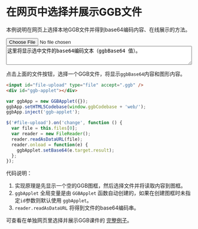 # 在网页中选择并展示GGB文件

本例说明在网页上选择本地GGB文件并得到base64编码内容、在线展示的方法。

<input id="file-upload" type="file" accept=".ggb" />
<textarea readonly rows="3" style="width: 100%;">这里将显示选中文件的base64编码文本（ggbBase64 值）。</textarea>

点击上面的文件按钮，选择一个GGB文件，将显示`ggbBase64`内容和图形内容。

<div id="ggb-applet"></div>
<script src="js/show_ggb_file.js"></script>

```html
<input id="file-upload" type="file" accept=".ggb" />
<div id="ggb-applet"></div>
```

```js
var ggbApp = new GGBApplet({});
ggbApp.setHTML5Codebase(window.ggbCodebase + 'web/');
ggbApp.inject('ggb-applet');

$('#file-upload').on('change', function () {
  var file = this.files[0];
  var reader = new FileReader();
  reader.readAsDataURL(file);
  reader.onload = function(e) {
    ggbApplet.setBase64(e.target.result);
  };
});
```

代码说明：
1. 实现原理是先显示一个空的GGB图框，然后选择文件并将读取内容到图框。
2. `ggbApplet` 全局变量是由 `GGBApplet` 函数自动创建的，如果在创建图框时未指定`id`参数则默认使用 `ggbApplet`。
3. `reader.readAsDataURL` 将得到文件的base64编码串。

可查看在单独网页里选择并展示GGB课件的 <a href="https://rhcad.github.io/ggb-dev/show_ggb_file.html" target="_blank">完整例子</a>。
